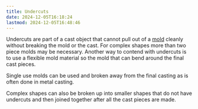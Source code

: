 ```yaml
---
title: Undercuts
date: 2024-12-05T16:18:24
lastmod: 2024-12-05T16:48:46
---
```


Undercuts are part of a cast object that cannot pull out of a [mold](./molds.md) cleanly without breaking the mold or the cast. For complex shapes more than two piece molds may be necessary. Another way to contend with undercuts is to use a flexible mold material so the mold that can bend around the final cast pieces.

Single use molds can be used and broken away from the final casting as is often done in metal casting.

Complex shapes can also be broken up into smaller shapes that do not have undercuts and then joined together after all the cast pieces are made.
